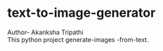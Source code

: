 # text-to-image-generator
Author- Akanksha Tripathi
<br>
This python project generate-images -from-text.
